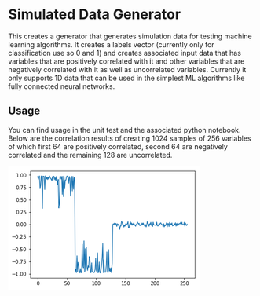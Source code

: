 # Simulated Data Generator
This creates a generator that generates simulation data for testing machine learning algorithms.
It creates a labels vector (currently only for classification use so 0 and 1) and creates associated input data that
has variables that are positively correlated with it and other variables that are negatively correlated with it as well
as uncorrelated variables. Currently it only supports 1D data that can be used in the simplest ML algorithms like
fully connected neural networks. 

## Usage
You can find usage in the unit test and the associated python notebook.
Below are the correlation results of creating 1024 samples of 256 variables of which first 64 are positively correlated, second 64 are negatively correlated and the remaining 128 are uncorrelated.



![](./images/variable_sample.png)